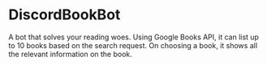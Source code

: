 # DiscordBookBot
A bot that solves your reading woes. Using Google Books API, it can list up to 10 books based on the search request. On choosing a book, it shows all the relevant information on the book.
